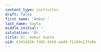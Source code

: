 ```yaml
---
content_type: instructor
draft: false
first_name: 'Ankur '
last_name: Gupta
middle_initial: ''
salutation: 'Dr. '
title: Dr. Ankur Gupta
uid: e341d426-7d42-4419-aa40-f1164e17fe0e
---
```

